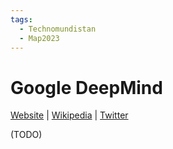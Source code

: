 ```yaml
---
tags:
  - Technomundistan
  - Map2023
---
```

# Google DeepMind

[Website]() | [Wikipedia]() |  [Twitter]()

(TODO)